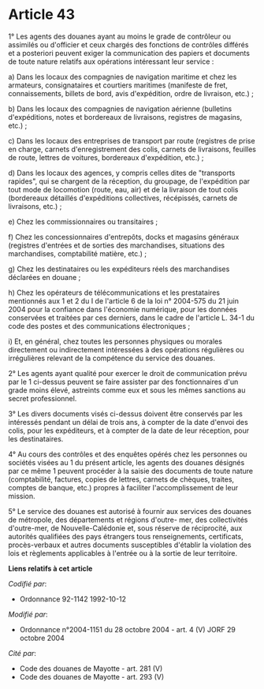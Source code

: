 # Article 43

1° Les agents des douanes ayant au moins le grade de contrôleur ou assimilés ou d'officier et ceux chargés des fonctions de
contrôles différés et a posteriori peuvent exiger la communication des papiers et documents de toute nature relatifs aux
opérations intéressant leur service :

a) Dans les locaux des compagnies de navigation maritime et chez les armateurs, consignataires et courtiers maritimes
(manifeste de fret, connaissements, billets de bord, avis d'expédition, ordre de livraison, etc.) ;

b) Dans les locaux des compagnies de navigation aérienne (bulletins d'expéditions, notes et bordereaux de livraisons,
registres de magasins, etc.) ;

c) Dans les locaux des entreprises de transport par route (registres de prise en charge, carnets d'enregistrement des colis,
carnets de livraisons, feuilles de route, lettres de voitures, bordereaux d'expédition, etc.) ;

d) Dans les locaux des agences, y compris celles dites de "transports rapides", qui se chargent de la réception, du groupage,
de l'expédition par tout mode de locomotion (route, eau, air) et de la livraison de tout colis (bordereaux détaillés
d'expéditions collectives, récépissés, carnets de livraisons, etc.) ;

e) Chez les commissionnaires ou transitaires ;

f) Chez les concessionnaires d'entrepôts, docks et magasins généraux (registres d'entrées et de sorties des marchandises,
situations des marchandises, comptabilité matière, etc.) ;

g) Chez les destinataires ou les expéditeurs réels des marchandises déclarées en douane ;

h) Chez les opérateurs de télécommunications et les prestataires mentionnés aux 1 et 2 du I de l'article 6 de la loi n°
2004-575 du 21 juin 2004 pour la confiance dans l'économie numérique, pour les données conservées et traitées par ces
derniers, dans le cadre de l'article L. 34-1 du code des postes et des communications électroniques ;

i) Et, en général, chez toutes les personnes physiques ou morales directement ou indirectement intéressées à des opérations
régulières ou irrégulières relevant de la compétence du service des douanes.

2° Les agents ayant qualité pour exercer le droit de communication prévu par le 1 ci-dessus peuvent se faire assister par des
fonctionnaires d'un grade moins élevé, astreints comme eux et sous les mêmes sanctions au secret professionnel.

3° Les divers documents visés ci-dessus doivent être conservés par les intéressés pendant un délai de trois ans, à compter de
la date d'envoi des colis, pour les expéditeurs, et à compter de la date de leur réception, pour les destinataires.

4° Au cours des contrôles et des enquêtes opérés chez les personnes ou sociétés visées au 1 du présent article, les agents
des douanes désignés par ce même 1 peuvent procéder à la saisie des documents de toute nature (comptabilité, factures, copies
de lettres, carnets de chèques, traites, comptes de banque, etc.) propres à faciliter l'accomplissement de leur mission.

5° Le service des douanes est autorisé à fournir aux services des douanes de métropole, des départements et régions d'outre-
mer, des collectivités d'outre-mer, de Nouvelle-Calédonie et, sous réserve de réciprocité, aux autorités qualifiées des pays
étrangers tous renseignements, certificats, procès-verbaux et autres documents susceptibles d'établir la violation des lois
et règlements applicables à l'entrée ou à la sortie de leur territoire.

**Liens relatifs à cet article**

_Codifié par_:

  - Ordonnance 92-1142 1992-10-12

_Modifié par_:

  - Ordonnance n°2004-1151 du 28 octobre 2004 - art. 4 (V) JORF 29 octobre 2004

_Cité par_:

  - Code des douanes de Mayotte - art. 281 (V)
  - Code des douanes de Mayotte - art. 293 (V)
